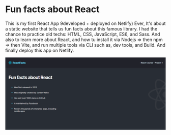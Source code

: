 # Fun facts about React

This is my first React App 9developed + deployed on Netlify) Ever, It's about a static website that tells us fun facts about this famous library.
I had the chance to practice old techs: HTML, CSS, JavaScript, ES6, and Sass.
And also to learn more about React, and how tu install it via Nodejs => then npm => then Vite, and run multiple tools via CLI such as, dev tools, and Build. And finally deploy this app on Netlify.

![Screenshot](Screenshot.png)
